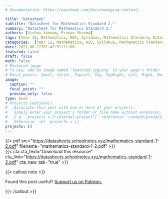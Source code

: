 ```yaml
---
# Documentation: https://wowchemy.com/docs/managing-content/

title: "Datasheet"
subtitle: "Datasheet for Mathematics Standard 2."
summary: "Datasheet for Mathematics Standard 2."
authors: [Vishnu Yannam, Pranav Sharma]
tags: [Year 12, Mathematics, HSC, Syllabus, Mathematics Standard, Datasheet, Formula Sheet, Year 11]
categories:  [Year 12, Mathematics, HSC, Syllabus, Mathematics Standard, Datasheet, Formula Sheet, Year 11]
date: 2021-06-12T01:42:51+11:00
featured: false
draft: false
math: false
# Featured image
# To use, add an image named `featured.jpg/png` to your page's folder.
# Focal points: Smart, Center, TopLeft, Top, TopRight, Left, Right, BottomLeft, Bottom, BottomRight.
image:
  caption: ""
  focal_point: ""
  preview_only: false
type: book
# Projects (optional).
#   Associate this post with one or more of your projects.
#   Simply enter your project's folder or file name without extension.
#   E.g. `projects = ["internal-project"]` references `content/project/deep-learning/index.md`.
#   Otherwise, set `projects = []`.
projects: []
---
```


{{< pdf src="https://datasheets.schoolnotes.xyz/mathematics-standard-1-2.pdf" filename="mathematics-standard-1-2.pdf" >}}
<br>
{{< cta cta_text="Download this resource" cta_link="https://datasheets.schoolnotes.xyz/mathematics-standard-1-2.pdf" cta_new_tab="true" >}}

{{< callout note >}}

Found this post useful? [Support us on Patreon.](/patreon/)

{{< /callout >}}
